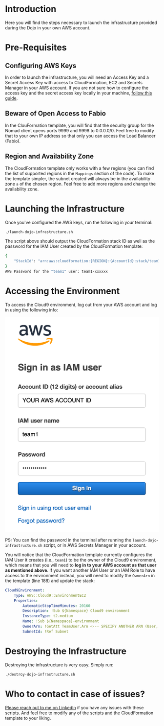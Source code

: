 # Introduction

Here you will find the steps necessary to launch the infrastructure provided during the Dojo in your own AWS account.

# Pre-Requisites

## Configuring AWS Keys

In order to launch the infrastructure, you will need an Access Key and a Secret Access Key with access to CloudFormation, EC2 and Secrets Manager in your AWS account. If you are not sure how to configure the access key and the secret access key locally in your machine, [follow this guide](https://docs.aws.amazon.com/cli/latest/userguide/cli-configure-files.html).

## Beware of Open Access to Fabio

In the ClouFormation template, you will find that the security group for the Nomad client opens ports 9999 and 9998 to 0.0.0.0/0. Feel free to modify that to your own IP address so that only you can access the Load Balancer (Fabio).

## Region and Availability Zone

The CloudFormation template only works with a few regions (you can find the list of supported regions in the `Mappings` section of the code). To make the template simpler, the subnet created will always be in the availability zone `a` of the chosen region. Feel free to add more regions and change the availability zone.

# Launching the Infrastructure

Once you've configured the AWS keys, run the following in your terminal:

```bash
./launch-dojo-infrastructure.sh
```

The script above should output the CloudFormation stack ID as well as the password for the IAM User created by the CloudFormation template:

```bash
{
    "StackId": "arn:aws:cloudformation:{REGION}:{AccountId}:stack/team1/{StackId}"
}
AWS Password for the "team1" user: team1-xxxxxx
```

# Accessing the Environment

To access the Cloud9 environment, log out from your AWS account and log in using the following info:

![img](../images/logging_in_to_aws.png)

PS: You can find the password in the terminal after running the `launch-dojo-infrastructure.sh` script, or in AWS Secrets Manager in your account.

You will notice that the CloudFormation template currently configures the IAM User it creates (i.e., `team1`) to be the owner of the Cloud9 environment, which means that you will need to **log in to your AWS account as that user as mentioned above**. If you want another IAM User or an IAM Role to have access to the environment instead, you will need to modify the `OwnerArn` in the template (line 188) and update the stack:

```yaml
Cloud9Environment:
    Type: AWS::Cloud9::EnvironmentEC2
    Properties: 
        AutomaticStopTimeMinutes: 20160
        Description: !Sub ${Namespace} Cloud9 environment
        InstanceType: t2.medium
        Name: !Sub ${Namespace}-environment
        OwnerArn: !GetAtt TeamUser.Arn <--- SPECIFY ANOTHER ARN (User, Role etc)
        SubnetId: !Ref Subnet
```

# Destroying the Infrastructure

Destroying the infrastructure is very easy. Simply run:

```bash
./destroy-dojo-infrastructure.sh
```

# Who to contact in case of issues?

[Please reach out to me on LinkedIn](https://www.linkedin.com/in/renansdias) if you have any issues with these scripts. And feel free to modify any of the scripts and the CloudFormation template to your liking.
